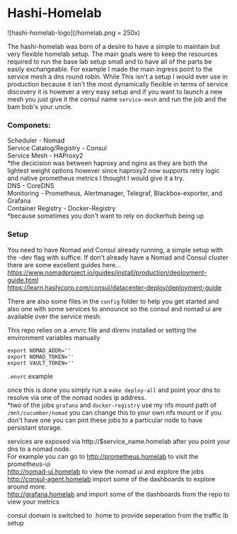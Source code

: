 # Hashi-Homelab
![hashi-homelab-logo](/homelab.png = 250x)

The hashi-homelab was born of a desire to have a simple to maintain but very flexible homelab setup. The main goals were to keep the resources required to run the base lab setup small and to have all of the parts be easily exchangeable. For example I made the main ingress point to the service mesh a dns round robin. While This isn't a setup I would ever use in production because it isn't the most dynamically flexible in terms of service discovery it is however a very easy setup and if you want to launch a new mesh you just give it the consul name `service-mesh` and run the job and the bam bob's your uncle.

### Componets:

Scheduler - Nomad  
Service Catalog/Registry - Consul  
Service Mesh - HAProxy2  
*the decicision was between haproxy and nginx as they are both the lightest weight options however since haproxy2 now supports retry logic and native prometheus metrics I thought I would give it a try.  
DNS - CoreDNS  
Monitoring - Prometheus, Alertmanager, Telegraf, Blackbox-exporter, and Grafana  
Container Registry - Docker-Registry  
*because sometimes you don't want to rely on dockerhub being up  

### Setup

You need to have Nomad and Consul already running, a simple setup with the -dev flag with suffice. If don't already have a Nomad and Consul cluster there are some excellent guides here...  
https://www.nomadproject.io/guides/install/production/deployment-guide.html  
https://learn.hashicorp.com/consul/datacenter-deploy/deployment-guide  

There are also some files in the `config` folder to help you get started and also one with some services to announce so the consul and nomad ui are available over the service mesh.

This repo relies on a .envrc file and direnv installed or setting the environment variables manually
```
export NOMAD_ADDR=''
export NOMAD_TOKEN=''
export VAULT_TOKEN=''
```
`.envrc` example

once this is done you simply run a `make deploy-all` and point your dns to resolve via one of the nomad nodes ip address.  
*two of the jobs `grafana` and `docker-registry` use my nfs mount path of `/mnt/cucumber/nomad` you can change this to your own nfs mount or if you don't have one you can pint these jobs to a particular node to have persistant storage.  

services are exposed via http://$service_name.homelab after you point your dns to a nomad node.  
For example you can go to http://prometheus.homelab to visit the prometheus-ui  
http://nomad-ui.homelab to view the nomad ui and explore the jobs  
http://consul-agent.homelab import some of the dashboards to explore around more.  
http://grafana.homelab and import some of the dashboards from the repo to view your metrics  



consul domain is switched to .home to provide seperation from the traffic lb setup 
